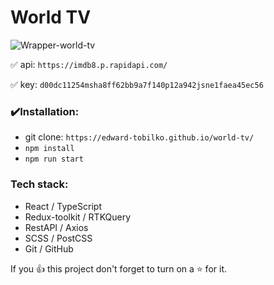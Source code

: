 # World TV


![Wrapper-world-tv](https://user-images.githubusercontent.com/80784389/203282423-ba80f4a8-d501-4bee-ac0e-b8862a303c09.jpg)

:white_check_mark: api: `https://imdb8.p.rapidapi.com/`

:white_check_mark: key: `d00dc11254msha8ff62bb9a7f140p12a942jsne1faea45ec56`

### ✔️Installation:
- git clone: `https://edward-tobilko.github.io/world-tv/`
- `npm install`
- `npm run start`

### Tech stack:
- React / TypeScript
- Redux-toolkit / RTKQuery
- RestAPI / Axios
- SCSS / PostCSS
- Git / GitHub

If you 👍 this project don't forget to turn on a ⭐ for it.
